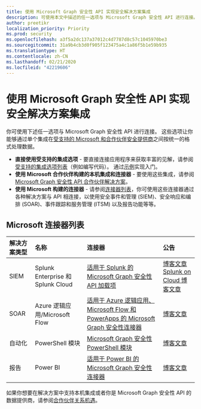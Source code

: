 ```yaml
---
title: 使用 Microsoft Graph 安全性 API 实现安全解决方案集成
description: 可使用本文中描述的任一选项与 Microsoft Graph 安全性 API 进行连接。 这些选项让你能够通过单个集成在受支持的 Microsoft 和合作伙伴安全提供商之间按统一的格式处理数据。
author: preetikr
localization_priority: Priority
ms.prod: security
ms.openlocfilehash: a3f5a2dc137a37012c4d7787d8c57c1045970be3
ms.sourcegitcommit: 31a9b4cb3d0f905f123475a4c1a86f5b1e59b935
ms.translationtype: HT
ms.contentlocale: zh-CN
ms.lasthandoff: 02/21/2020
ms.locfileid: "42219606"
---
```

# <a name="security-solution-integrations-using-the-microsoft-graph-security-api"></a>使用 Microsoft Graph 安全性 API 实现安全解决方案集成

你可使用下述任一选项与 Microsoft Graph 安全性 API 进行连接。 这些选项让你能够通过单个集成在[受支持的 Microsoft 和合作伙伴安全提供商](https://aka.ms/graphsecurityalerts)之间按统一的格式处理数据。

- **直接使用受支持的集成选项** - 要直接连接应用程序来获取丰富的见解，请参阅[受支持的集成选项列表](https://docs.microsoft.com/graph/security-concept-overview#why-use-the-microsoft-graph-security-api)（例如编写代码）。 通过[示例](https://aka.ms/graphsecurityapicode)实现入门。
- **使用 Microsoft 合作伙伴构建的本机集成和连接器** - 要使用这些集成，请参阅 [Microsoft Graph 安全性 API 合作伙伴解决方案](https://aka.ms/graphsecuritypartnerships)。  
- **使用 Microsoft 构建的连接器** - 请参阅[连接器列表](https://aka.ms/graphsecuritysolutionsconnectors)，你可使用这些连接器通过各种解决方案与 API 相连接，以使用安全事件和管理 (SIEM)、安全响应和编排 (SOAR)、事件跟踪和服务管理 (ITSM) 以及报告功能等等。  

## <a name="list-of-connectors-from-microsoft"></a>Microsoft 连接器列表

| 解决方案类型 | 名称 | 连接器 | 公告 |
|:-----|:--------|:--------|:----------|
| SIEM |Splunk Enterprise 和 Splunk Cloud|[适用于 Splunk 的 Microsoft Graph 安全性 API 加载项](https://aka.ms/graphsecuritysplunkaddon) | [博客文章](https://aka.ms/graphsecuritysplunkaddonblogpost)<br>[Splunk on Cloud 博客文章](https://aka.ms/graphsecuritysplunkcloudblogpost)|
| SOAR | Azure 逻辑应用/Microsoft Flow | [适用于 Azure 逻辑应用、Microsoft Flow 和 PowerApps 的 Microsoft Graph 安全性连接器](https://aka.ms/graphsecurityconnectors) | [博客文章](https://aka.ms/graphsecurityconnectorsblogpost) |
| 自动化 | PowerShell 模块 | [Microsoft Graph 安全性 PowerShell 模块](https://aka.ms/graphsecuritypowershellmodule) | [博客文章](https://aka.ms/graphsecuritypowershellmodulepost) |
| 报告 | Power BI | [适用于 Power BI 的 Microsoft Graph 安全性连接器](https://aka.ms/graphsecuritypowerbiconnectordoc) | [博客文章](https://aka.ms/graphsecuritypowerbiconnectorblogpost) |

如果你想要在解决方案中支持本机集成或者你是 Microsoft Graph 安全性 API 的数据提供商，请参阅[合作伙伴关系机遇](https://docs.microsoft.com/graph/security-partner-overview)。
